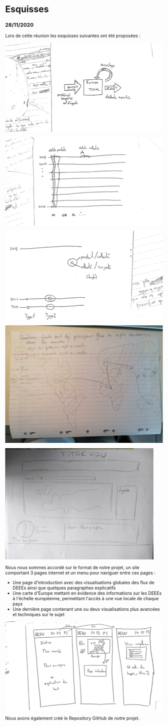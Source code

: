 # Esquisses
### 28/11/2020

Lors de cette réunion les esquisses suivantes ont été proposées :

![Image](https://github.com/ev07/e-waste.dataviz/blob/main/Avancement/datavizprop1.jpg)

![Image](https://github.com/ev07/e-waste.dataviz/blob/main/Avancement/datavizprop2.jpg)

![Image](https://github.com/ev07/e-waste.dataviz/blob/main/Avancement/datavizprop3.jpg)

![Image](https://github.com/ev07/e-waste.dataviz/blob/main/Avancement/datavizprop4.jpg)

![Image](https://github.com/ev07/e-waste.dataviz/blob/main/Avancement/datavizprop5.jpg)

Nous nous sommes accordé sur le format de notre projet, un site comportant 3 pages internet et un menu pour naviguer entre ces pages :
- Une page d'introduction avec des visualisations globales des flux de DEEEs ainsi que quelques paragraphes explicatifs
- Une carte d'Europe mettant en évidence des informations sur les DEEEs à l'échelle européenne, permettant l'accès à une vue locale de chaque pays
- Une dernière page contenant une ou deux visualisations plus avancées et techniques sur le sujet

![Image](https://github.com/ev07/e-waste.dataviz/blob/main/Avancement/visuDVgeneral.jpg)

Nous avons également créé le Repository GitHub de notre projet.
